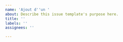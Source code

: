 ```yaml
---
name: 'Ajout d''un '
about: Describe this issue template's purpose here.
title: ''
labels: ''
assignees: ''

---
```



